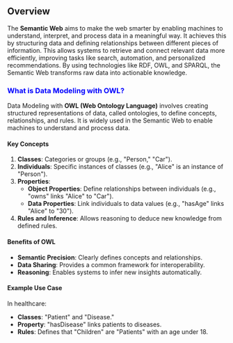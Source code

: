 ## Overview
The **Semantic Web** aims to make the web smarter by enabling machines to understand, interpret, and process data in a meaningful way. It achieves this by structuring data and defining relationships between different pieces of information. This allows systems to retrieve and connect relevant data more efficiently, improving tasks like search, automation, and personalized recommendations. By using technologies like RDF, OWL, and SPARQL, the Semantic Web transforms raw data into actionable knowledge.

### <span style="color:blue;">What is Data Modeling with OWL?</span>
Data Modeling with **OWL (Web Ontology Language)** involves creating structured representations of data, called ontologies, to define concepts, relationships, and rules. It is widely used in the Semantic Web to enable machines to understand and process data.

#### Key Concepts
1. **Classes**: Categories or groups (e.g., "Person," "Car").
2. **Individuals**: Specific instances of classes (e.g., "Alice" is an instance of "Person").
3. **Properties**:
   - **Object Properties**: Define relationships between individuals (e.g., "owns" links "Alice" to "Car").
   - **Data Properties**: Link individuals to data values (e.g., "hasAge" links "Alice" to "30").
4. **Rules and Inference**: Allows reasoning to deduce new knowledge from defined rules.

#### Benefits of OWL
- **Semantic Precision**: Clearly defines concepts and relationships.
- **Data Sharing**: Provides a common framework for interoperability.
- **Reasoning**: Enables systems to infer new insights automatically.

#### Example Use Case
In healthcare:
- **Classes**: "Patient" and "Disease."
- **Property**: "hasDisease" links patients to diseases.
- **Rules**: Defines that "Children" are "Patients" with an age under 18.
